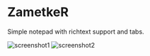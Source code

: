 # ZametkeR
Simple notepad with richtext support and tabs.

![screenshot1](https://user-images.githubusercontent.com/12893682/41757761-bda62eda-75ec-11e8-84d5-f83cc9d54f5e.jpg)
![screenshot2](https://user-images.githubusercontent.com/12893682/41757763-c02e9160-75ec-11e8-984c-fb54e25251fe.jpg)
